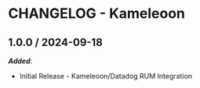 # CHANGELOG - Kameleoon

## 1.0.0 / 2024-09-18

***Added***:

* Initial Release - Kameleoon/Datadog RUM Integration
